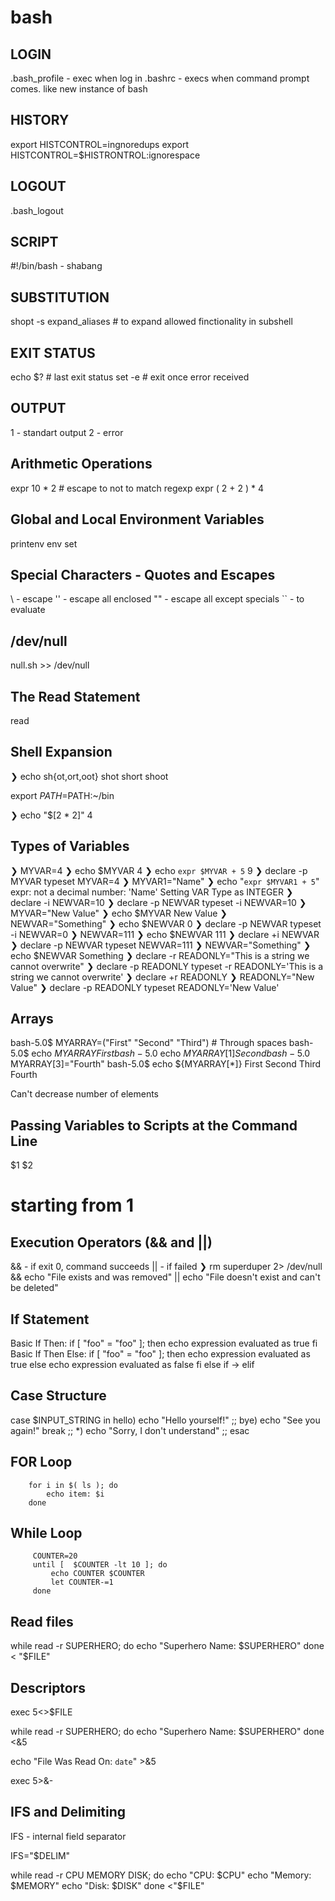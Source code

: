 # bash

LOGIN
-----
.bash_profile - exec when log in
.bashrc - execs when command prompt comes. like new instance of bash

HISTORY
-------
export HISTCONTROL=ingnoredups
export HISTCONTROL=$HISTRONTROL:ignorespace

LOGOUT
------
.bash_logout

SCRIPT
------
#!/bin/bash - shabang

SUBSTITUTION
------------
shopt -s expand_aliases # to expand allowed finctionality in subshell

EXIT STATUS
-----------
echo $? # last exit status
set -e # exit once error received

OUTPUT
------
1 - standart output
2 - error

Arithmetic Operations
---------------------
expr 10 \* 2 # escape to not to match regexp
expr \( 2 + 2 \) \* 4

Global and Local Environment Variables
--------------------------------------
printenv
env
set

Special Characters - Quotes and Escapes
---------------------------------------
\ - escape
'' - escape all enclosed
"" - escape all except specials
`` - to evaluate

/dev/null
---------
null.sh >> /dev/null

The Read Statement
------------------
read

Shell Expansion
---------------
❯ echo sh{ot,ort,oot}
shot short shoot

export $PATH=$PATH:~/bin

❯ echo "$[2 * 2]"
4

Types of Variables
------------------
❯ MYVAR=4
❯ echo $MYVAR
4
❯ echo `expr $MYVAR + 5`
9
❯ declare -p MYVAR
typeset MYVAR=4
❯ MYVAR1="Name"
❯ echo "`expr $MYVAR1 + 5`"
expr: not a decimal number: 'Name'
Setting VAR Type as INTEGER
❯ declare -i NEWVAR=10
❯ declare -p NEWVAR
typeset -i NEWVAR=10
❯ MYVAR="New Value"
❯ echo $MYVAR
New Value
❯ NEWVAR="Something"
❯ echo $NEWVAR
0
❯ declare -p NEWVAR
typeset -i NEWVAR=0
❯ NEWVAR=111
❯ echo $NEWVAR
111
❯ declare +i NEWVAR
❯ declare -p NEWVAR
typeset NEWVAR=111
❯ NEWVAR="Something"
❯ echo $NEWVAR
Something
❯ declare -r READONLY="This is a string we cannot overwrite"
❯ declare -p READONLY
typeset -r READONLY='This is a string we cannot overwrite'
❯ declare +r READONLY
❯ READONLY="New Value"
❯ declare -p READONLY
typeset READONLY='New Value'

Arrays
------
bash-5.0$ MYARRAY=("First" "Second" "Third") # Through spaces
bash-5.0$ echo $MYARRAY
First
bash-5.0$ echo ${MYARRAY[1]}
Second
bash-5.0$ MYARRAY[3]="Fourth"
bash-5.0$ echo ${MYARRAY[*]}
First Second Third Fourth

Can't decrease number of elements

Passing Variables to Scripts at the Command Line
------------------------------------------------
$1 $2
# starting from 1

Execution Operators (&& and ||)
-------------------------------
&& - if exit 0, command succeeds
|| - if failed
❯ rm superduper 2> /dev/null && echo "File exists and was removed" || echo "File doesn't exist and can't be deleted"

If Statement
------------

Basic If Then:
            if [ "foo" = "foo" ]; then
               echo expression evaluated as true
            fi
Basic If Then Else:
            if [ "foo" = "foo" ]; then
               echo expression evaluated as true
            else
               echo expression evaluated as false
            fi
else if -> elif            

Case Structure
--------------
case $INPUT_STRING in
	hello)
		echo "Hello yourself!"
		;;
	bye)
		echo "See you again!"
		break
		;;
	*)
		echo "Sorry, I don't understand"
		;;
  esac

FOR Loop
--------
        for i in $( ls ); do
            echo item: $i
        done

While Loop
----------
         COUNTER=20
         until [  $COUNTER -lt 10 ]; do
             echo COUNTER $COUNTER
             let COUNTER-=1
         done

Read files
----------
while read -r SUPERHERO; do
  echo "Superhero Name: $SUPERHERO"
done < "$FILE"

Descriptors
-----------
exec 5<>$FILE

while read -r SUPERHERO; do
  echo "Superhero Name: $SUPERHERO"
done <&5

echo "File Was Read On: `date`" >&5

exec 5>&-

IFS and Delimiting
------------------
IFS - internal field separator

IFS="$DELIM"

while read -r CPU MEMORY DISK; do
  echo "CPU: $CPU"
  echo "Memory: $MEMORY"
  echo "Disk: $DISK"
done <"$FILE"

